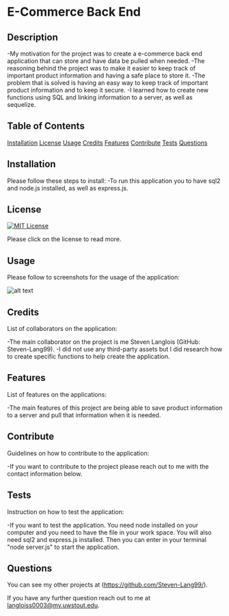 # E-Commerce Back End


  ## Description
  -My motivation for the project was to create a e-commerce back end application that can store and have data be pulled when needed.
  -The reasoning behind the project was to make it easier to keep track of important product information and having a safe place to store it.
  -The problem that is solved is having an easy way to keep track of important product information and to keep it secure.
  -I learned how to create new functions using SQL and linking information to a server, as well as sequelize.

  ## Table of Contents

[Installation](#installation)
[License](#license)
[Usage](#usage)
[Credits](#credits)
[Features](#features)
[Contribute](#contribute)
[Tests](#tests)
[Questions](#questions)

## Installation
Please follow these steps to install:
-To run this application you to have sql2 and node.js installed, as well as express.js.

## License

[![MIT License](https://img.shields.io/badge/License-MIT--License-red)](https://choosealicense.com/licenses/mit/)

Please click on the license to read more.

## Usage
Please follow to screenshots for the usage of the application:

![alt text](assets/images/screenshot.png)

## Credits
List of collaborators on the application:

-The main collaborator on the project is me Steven Langlois (GitHub: Steven-Lang99).
-I did not use any third-party assets but I did research how to create specific functions to help create the application.

## Features
List of features on the applications:

-The main features of this project are being able to save product information to a server and pull that information when it is needed.

## Contribute
Guidelines on how to contribute to the application:

-If you want to contribute to the project please reach out to me with the contact information below.

## Tests
Instruction on how to test the application:

-If you want to test the application. You need node installed on your computer and you need to have the file in your work space. You will also need sql2 and express.js installed. Then you can enter in your terminal "node server.js" to start the application.

## Questions

You can see my other projects at (https://github.com/Steven-Lang99/).

If you have any further question reach out to me at  langloiss0003@my.uwstout.edu.

